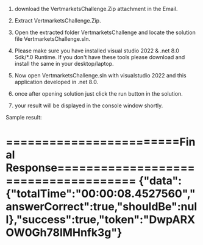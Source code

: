1) download the VertmarketsChallenge.Zip attachment in the Email.
2) Extract VertmarketsChallenge.Zip.
3) Open the extracted folder VertmarketsChallenge and locate the solution file VertmarketsChallenge.sln.
4) Please make sure you have installed visual studio 2022 & .net 8.0 Sdk/*.0 Runtime. If you don't have these tools please download and install the same in your desktop/laptop.
5) Now open VertmarketsChallenge.sln with visualstudio 2022 and this application developed in .net 8.0. 
6) once after opening solution just click the run button in the solution.

7)  your result will be displayed in the console window shortly.

Sample result:

========================Final Response=====================================
{"data":{"totalTime":"00:00:08.4527560","answerCorrect":true,"shouldBe":null},"success":true,"token":"DwpARXOW0Gh78lMHnfk3g"}
============================================================================
